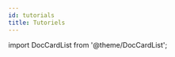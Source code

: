 ```yaml
---
id: tutorials
title: Tutoriels
---
```


import DocCardList from '@theme/DocCardList';

<DocCardList />
